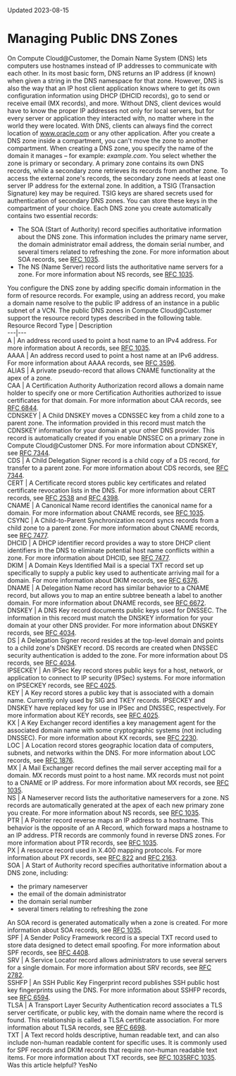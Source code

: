 Updated 2023-08-15
# Managing Public DNS Zones
On Compute Cloud@Customer, the Domain Name System (DNS) lets computers use hostnames instead of IP addresses to communicate with each other.
In its most basic form, DNS returns an IP address (if known) when given a string in the DNS namespace for that zone. However, DNS is also the way that an IP host client application knows where to get its own configuration information using DHCP (DHCID records), go to send or receive email (MX records), and more. Without DNS, client devices would have to know the proper IP addresses not only for local servers, but for every server or application they interacted with, no matter where in the world they were located. With DNS, clients can always find the correct location of www.oracle.com or any other application. 
After you create a DNS zone inside a compartment, you can't move the zone to another compartment. 
When creating a DNS zone, you specify the name of the domain it manages – for example: _example.com_. You select whether the zone is primary or secondary. A primary zone contains its own DNS records, while a secondary zone retrieves its records from another zone. To access the external zone's records, the secondary zone needs at least one server IP address for the external zone. In addition, a TSIG (Transaction Signature) key may be required. TSIG keys are shared secrets used for authentication of secondary DNS zones. You can store these keys in the compartment of your choice.
Each DNS zone you create automatically contains two essential records:
  * The SOA (Start of Authority) record specifies authoritative information about the DNS zone. This information includes the primary name server, the domain administrator email address, the domain serial number, and several timers related to refreshing the zone. For more information about SOA records, see [RFC 1035](https://tools.ietf.org/html/rfc1035#page-12).
  * The NS (Name Server) record lists the authoritative name servers for a zone. For more information about NS records, see [RFC 1035](https://tools.ietf.org/html/rfc1035#page-12).


You configure the DNS zone by adding specific domain information in the form of resource records. For example, using an address record, you make a domain name resolve to the public IP address of an instance in a public subnet of a VCN. The public DNS zones in Compute Cloud@Customer support the resource record types described in the following table.
Resource Record Type |  Description   
---|---  
A |  An address record used to point a host name to an IPv4 address. For more information about A records, see [RFC 1035](https://tools.ietf.org/html/rfc1035#page-12).  
AAAA |  An address record used to point a host name at an IPv6 address. For more information about AAAA records, see [RFC 3596](https://tools.ietf.org/html/rfc3596#section-2.1).  
ALIAS |  A private pseudo-record that allows CNAME functionality at the apex of a zone.  
CAA |  A Certification Authority Authorization record allows a domain name holder to specify one or more Certification Authorities authorized to issue certificates for that domain. For more information about CAA records, see [RFC 6844](https://tools.ietf.org/html/rfc6844#section-3).  
CDNSKEY |  A Child DNSKEY moves a CDNSSEC key from a child zone to a parent zone. The information provided in this record must match the CDNSKEY information for your domain at your other DNS provider. This record is automatically created if you enable DNSSEC on a primary zone in Compute Cloud@Customer DNS. For more information about CDNSKEY, see [RFC 7344](https://tools.ietf.org/html/rfc7344#section-3.2).  
CDS |  A Child Delegation Signer record is a child copy of a DS record, for transfer to a parent zone. For more information about CDS records, see [RFC 7344](https://tools.ietf.org/html/rfc7344#section-3.2).  
CERT |  A Certificate record stores public key certificates and related certificate revocation lists in the DNS. For more information about CERT records, see [RFC 2538](https://tools.ietf.org/html/rfc2538) and [RFC 4398](https://tools.ietf.org/html/rfc4398#section-2).  
CNAME |  A Canonical Name record identifies the canonical name for a domain. For more information about CNAME records, see [RFC 1035](https://tools.ietf.org/html/rfc1035#page-12).  
CSYNC |  A Child-to-Parent Synchronization record syncs records from a child zone to a parent zone. For more information about CNAME records, see [RFC 7477](https://tools.ietf.org/html/rfc7477#section-2).  
DHCID |  A DHCP identifier record provides a way to store DHCP client identifiers in the DNS to eliminate potential host name conflicts within a zone. For more information about DHCID, see [RFC 7477](https://tools.ietf.org/html/rfc7477#section-2).  
DKIM |  A Domain Keys Identified Mail is a special TXT record set up specifically to supply a public key used to authenticate arriving mail for a domain. For more information about DKIM records, see [RFC 6376](https://tools.ietf.org/html/rfc6376).  
DNAME |  A Delegation Name record has similar behavior to a CNAME record, but allows you to map an entire subtree beneath a label to another domain. For more information about DNAME records, see [RFC 6672](https://tools.ietf.org/html/rfc6672#section-2).  
DNSKEY |  A DNS Key record documents public keys used for DNSSEC. The information in this record must match the DNSKEY information for your domain at your other DNS provider. For more information about DNSKEY records, see [RFC 4034](https://tools.ietf.org/html/rfc4034#section-2).  
DS |  A Delegation Signer record resides at the top-level domain and points to a child zone's DNSKEY record. DS records are created when DNSSEC security authentication is added to the zone. For more information about DS records, see [RFC 4034](https://tools.ietf.org/html/rfc4034#section-2).  
IPSECKEY |  An IPSec Key record stores public keys for a host, network, or application to connect to IP security (IPSec) systems. For more information on IPSECKEY records, see [RFC 4025](https://tools.ietf.org/html/rfc4025#section-2).  
KEY |  A Key record stores a public key that is associated with a domain name. Currently only used by SIG and TKEY records. IPSECKEY and DNSKEY have replaced key for use in IPSec and DNSSEC, respectively. For more information about KEY records, see [RFC 4025](https://tools.ietf.org/html/rfc4025#section-2).  
KX |  A Key Exchanger record identifies a key management agent for the associated domain name with some cryptographic systems (not including DNSSEC). For more information about KX records, see [RFC 2230](https://tools.ietf.org/html/rfc2230).  
LOC |  A Location record stores geographic location data of computers, subnets, and networks within the DNS. For more information about LOC records, see [RFC 1876](https://tools.ietf.org/html/rfc1876).  
MX |  A Mail Exchanger record defines the mail server accepting mail for a domain. MX records must point to a host name. MX records must not point to a CNAME or IP address. For more information about MX records, see [RFC 1035](https://tools.ietf.org/html/rfc1035#page-12).  
NS |  A Nameserver record lists the authoritative nameservers for a zone. NS records are automatically generated at the apex of each new primary zone you create. For more information about NS records, see [RFC 1035](https://tools.ietf.org/html/rfc1035#page-12).  
PTR |  A Pointer record reverse maps an IP address to a hostname. This behavior is the opposite of an A Record, which forward maps a hostname to an IP address. PTR records are commonly found in reverse DNS zones. For more information about PTR records, see [RFC 1035](https://tools.ietf.org/html/rfc1035#page-12).  
PX |  A resource record used in X.400 mapping protocols. For more information about PX records, see [RFC 822](https://tools.ietf.org/html/rfc822) and [RFC 2163](https://tools.ietf.org/html/rfc2163).  
SOA |  A Start of Authority record specifies authoritative information about a DNS zone, including:
  * the primary nameserver
  * the email of the domain administrator
  * the domain serial number
  * several timers relating to refreshing the zone

An SOA record is generated automatically when a zone is created. For more information about SOA records, see [RFC 1035](https://tools.ietf.org/html/rfc1035#page-12).  
SPF |  A Sender Policy Framework record is a special TXT record used to store data designed to detect email spoofing. For more information about SPF records, see [RFC 4408](https://tools.ietf.org/html/rfc4408).  
SRV |  A Service Locator record allows administrators to use several servers for a single domain. For more information about SRV records, see [RFC 2782](https://tools.ietf.org/html/rfc2782).  
SSHFP |  An SSH Public Key Fingerprint record publishes SSH public host key fingerprints using the DNS. For more information about SSHFP records, see [RFC 6594](https://tools.ietf.org/html/rfc6594).  
TLSA |  A Transport Layer Security Authentication record associates a TLS server certificate, or public key, with the domain name where the record is found. This relationship is called a TLSA certificate association. For more information about TLSA records, see [RFC 6698](https://tools.ietf.org/html/rfc6698#section-2).  
TXT |  A Text record holds descriptive, human readable text, and can also include non-human readable content for specific uses. It is commonly used for SPF records and DKIM records that require non-human readable text items. For more information about TXT records, see [RFC 1035](https://tools.ietf.org/html/rfc1035#page-12)[RFC 1035](https://tools.ietf.org/html/rfc1035#page-12).  
Was this article helpful?
YesNo

